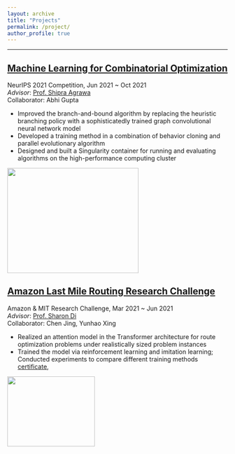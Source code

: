 ```yaml
---
layout: archive
title: "Projects"
permalink: /project/
author_profile: true
---
```


------
## [Machine Learning for Combinatorial Optimization](https://www.ecole.ai/2021/ml4co-competition/)
NeurIPS 2021 Competition, Jun 2021 ~ Oct 2021<br> 
*Advisor*:  [Prof. Shipra Agrawa](https://www.engineering.columbia.edu/faculty/shipra-agrawal)<br> 
Collaborator: Abhi Gupta

- Improved the branch-and-bound algorithm by replacing the heuristic branching policy with a sophisticatedly trained graph convolutional neural network model
- Developed a training method in a combination of behavior cloning and parallel evolutionary algorithm
- Designed and built a Singularity container for running and evaluating algorithms on the high-performance computing cluster

<img width="300" height="240" src="http://www.wentaozhao.org/files/ml4co_pic.png">


## [Amazon Last Mile Routing Research Challenge](https://routingchallenge.mit.edu/)
Amazon & MIT Research Challenge, Mar 2021 ~ Jun 2021  
*Advisor*:  [Prof. Sharon Di](https://www.civil.columbia.edu/faculty/sharon-di)<br>
Collaborator: Chen Jing, Yunhao Xing

- Realized an attention model in the Transformer architecture for route optimization problems under realistically sized problem instances
- Trained the model via reinforcement learning and imitation learning; Conducted experiments to compare different training methods<br>
[certificate](http://www.wentaozhao.org/files/Certificate_of_Participation.pdf), 

<img width="200" height="160" src="http://www.wentaozhao.org/files/last_mile_pic.jpg">

